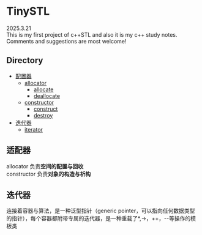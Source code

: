 # TinySTL
2025.3.21  
This is my first project of c++STL and also it is my c++ study notes. Comments and suggestions are most welcome!

## Directory

- [配置器](#适配器)
  - [allocator]()
    - [allocate]()
    - [deallocate]()
  - [constructor]()
    - [construct]()
    - [destroy]()
- [迭代器](a)
  - [iterator]()
## 适配器  
allocator 负责**空间的配置与回收**  
constructor 负责**对象的构造与析构**  

## 迭代器
连接着容器与算法，是一种泛型指针（generic pointer，可以指向任何数据类型的指针），每个容器都附带专属的迭代器，是一种重载了*,->，++，--等操作的模板类